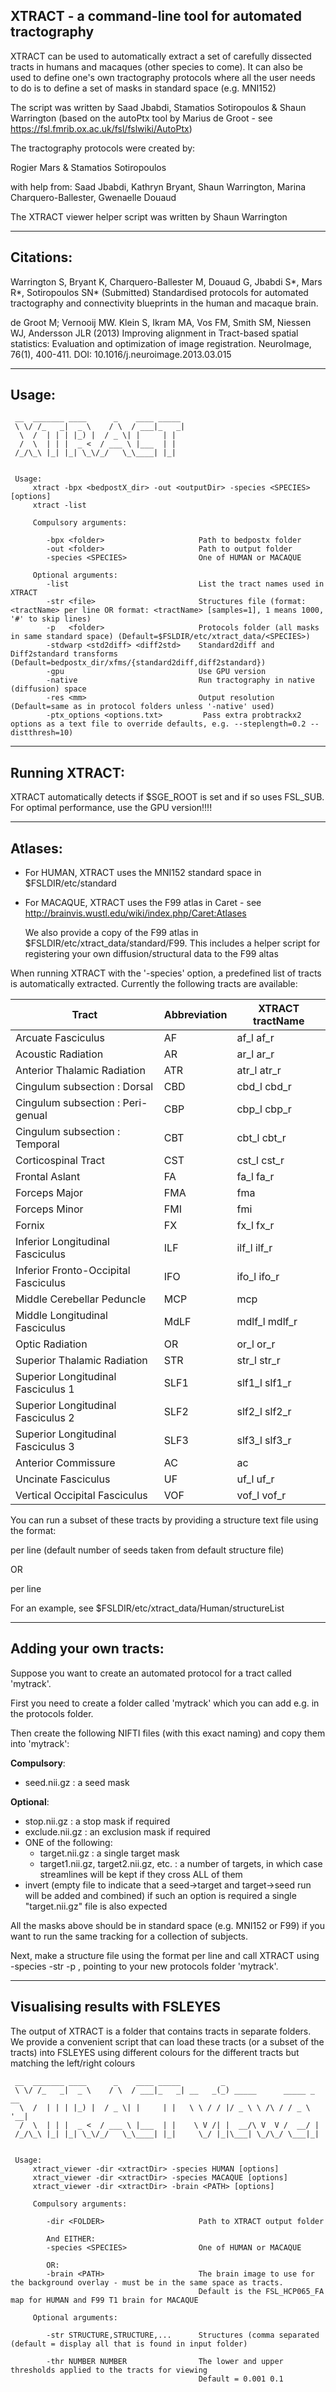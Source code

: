 ## XTRACT - a command-line tool for automated tractography

XTRACT can be used to automatically extract a set of carefully dissected tracts in humans and macaques (other
species to come). It can also be used to define one's own tractography protocols where all the user needs to do is to
define a set of masks in standard space (e.g. MNI152)

The script was written by Saad Jbabdi, Stamatios Sotiropoulos & Shaun Warrington
(based on the autoPtx tool by Marius de Groot - see https://fsl.fmrib.ox.ac.uk/fsl/fslwiki/AutoPtx)

The tractography protocols were created by:

Rogier Mars & Stamatios Sotiropoulos

with help from:
Saad Jbabdi, Kathryn Bryant, Shaun Warrington, Marina Charquero-Ballester, Gwenaelle Douaud

The XTRACT viewer helper script was written by Shaun Warrington

---------------------------------------------------------------------

## Citations:


Warrington S, Bryant K, Charquero-Ballester M, Douaud G, Jbabdi S*, Mars R*, Sotiropoulos SN* (Submitted)
Standardised protocols for automated tractography and connectivity blueprints in the human and macaque brain.

de Groot M; Vernooij MW. Klein S, Ikram MA, Vos FM, Smith SM, Niessen WJ, Andersson JLR (2013)
Improving alignment in Tract-based spatial statistics: Evaluation and optimization of image registration.
NeuroImage, 76(1), 400-411. DOI: 10.1016/j.neuroimage.2013.03.015


---------------------------------------------------------------------

## Usage:
```
 __  _______ ____      _    ____ _____
 \ \/ /_   _|  _ \    / \  / ___|_   _|
  \  /  | | | |_) |  / _ \| |     | |  
  /  \  | | |  _ <  / ___ \ |___  | |  
 /_/\_\ |_| |_| \_\/_/   \_\____| |_|  


 Usage:
     xtract -bpx <bedpostX_dir> -out <outputDir> -species <SPECIES> [options]
     xtract -list

     Compulsory arguments:

        -bpx <folder>                     Path to bedpostx folder
        -out <folder>                     Path to output folder
        -species <SPECIES>                One of HUMAN or MACAQUE

     Optional arguments:
        -list                             List the tract names used in XTRACT
        -str <file>                       Structures file (format: <tractName> per line OR format: <tractName> [samples=1], 1 means 1000, '#' to skip lines)
        -p   <folder>                     Protocols folder (all masks in same standard space) (Default=$FSLDIR/etc/xtract_data/<SPECIES>)
        -stdwarp <std2diff> <diff2std>    Standard2diff and Diff2standard transforms (Default=bedpostx_dir/xfms/{standard2diff,diff2standard})
        -gpu                              Use GPU version
        -native                           Run tractography in native (diffusion) space
        -res <mm>                         Output resolution (Default=same as in protocol folders unless '-native' used)
        -ptx_options <options.txt>	       Pass extra probtrackx2 options as a text file to override defaults, e.g. --steplength=0.2 --distthresh=10)

```
---------------------------------------------------------------------

## Running XTRACT:
  XTRACT automatically detects if $SGE_ROOT is set and if so uses FSL_SUB.
  For optimal performance, use the GPU version!!!!

---------------------------------------------------------------------

## Atlases:

- For HUMAN, XTRACT uses the MNI152 standard space in $FSLDIR/etc/standard

- For MACAQUE, XTRACT uses the F99 atlas in Caret - see http://brainvis.wustl.edu/wiki/index.php/Caret:Atlases

  We also provide a copy of the F99 atlas in $FSLDIR/etc/xtract_data/standard/F99. This includes a helper script for registering your own diffusion/structural data to the F99 altas

When running XTRACT with the '-species' option, a predefined list of tracts is automatically extracted. Currently the following tracts are available:

| **Tract**   | **Abbreviation** | **XTRACT tractName** |
| -------- | ------------ | ------------ |
| Arcuate Fasciculus | AF | af_l af_r |
| Acoustic Radiation | AR | ar_l ar_r |
| Anterior Thalamic Radiation | ATR | atr_l atr_r |
| Cingulum subsection : Dorsal | CBD | cbd_l cbd_r |
| Cingulum subsection : Peri-genual | CBP | cbp_l cbp_r |
| Cingulum subsection : Temporal | CBT | cbt_l cbt_r |
| Corticospinal Tract | CST | cst_l cst_r |
| Frontal Aslant | FA | fa_l fa_r |
| Forceps Major | FMA | fma |
| Forceps Minor | FMI | fmi |
| Fornix | FX | fx_l fx_r |
| Inferior Longitudinal Fasciculus | ILF | ilf_l ilf_r |
| Inferior Fronto-Occipital Fasciculus | IFO | ifo_l ifo_r |
| Middle Cerebellar Peduncle | MCP | mcp |
| Middle Longitudinal Fasciculus | MdLF | mdlf_l mdlf_r |
| Optic Radiation | OR | or_l or_r |
| Superior Thalamic Radiation | STR | str_l str_r |
| Superior Longitudinal Fasciculus 1 | SLF1 | slf1_l slf1_r |
| Superior Longitudinal Fasciculus 2 | SLF2 | slf2_l slf2_r |
| Superior Longitudinal Fasciculus 3 | SLF3 | slf3_l slf3_r |
| Anterior Commissure | AC | ac |
| Uncinate Fasciculus | UF | uf_l uf_r |
| Vertical Occipital Fasciculus | VOF | vof_l vof_r |

You can run a subset of these tracts by providing a structure text file using the format:

<tractName> per line (default number of seeds taken from default structure file)

OR

<tractName> <nsamples> per line

For an example, see $FSLDIR/etc/xtract_data/Human/structureList

---------------------------------------------------------------------

## Adding your own tracts:

Suppose you want to create an automated protocol for a tract called 'mytrack'.  

First you need to create a folder called 'mytrack' which you can add e.g. in the protocols folder.

Then create the following NIFTI files (with this exact naming) and copy them into 'mytrack':

**Compulsory**:
- seed.nii.gz : a seed mask

**Optional**:
- stop.nii.gz    : a stop mask if required
- exclude.nii.gz : an exclusion mask if required
- ONE of the following:
  - target.nii.gz  :  a single target mask  
  - target1.nii.gz, target2.nii.gz, etc. : a number of targets, in which case streamlines will be kept if they cross ALL of them
- invert (empty file to indicate that a seed->target and target->seed run will be added and combined)
  if such an option is required a single "target.nii.gz" file is also expected

All the masks above should be in standard space (e.g. MNI152 or F99) if you want to run the same tracking for a collection of subjects.

Next, make a structure file using the format <tractName> <nsamples> per line and call XTRACT using -species <SPECIES> -str <file> -p <folder>, pointing to your new protocols folder 'mytrack'.

---------------------------------------------------------------------

## Visualising results with FSLEYES

The output of XTRACT is a folder that contains tracts in separate folders. We provide a convenient script that can load these tracts (or a subset of the tracts) into FSLEYES using different colours for the different tracts but matching the left/right colours

```
 __  _______ ____      _    ____ _____         _                        
 \ \/ /_   _|  _ \    / \  / ___|_   _| __   _(_) _____      _____ _ __
  \  /  | | | |_) |  / _ \| |     | |   \ \ / / |/ _ \ \ /\ / / _ \ '__|
  /  \  | | |  _ <  / ___ \ |___  | |    \ V /| |  __/\ V  V /  __/ |   
 /_/\_\ |_| |_| \_\/_/   \_\____| |_|     \_/ |_|\___| \_/\_/ \___|_|                                                                           


 Usage:
     xtract_viewer -dir <xtractDir> -species HUMAN [options]
     xtract_viewer -dir <xtractDir> -species MACAQUE [options]
     xtract_viewer -dir <xtractDir> -brain <PATH> [options]

     Compulsory arguments:

        -dir <FOLDER>                     Path to XTRACT output folder

        And EITHER:
        -species <SPECIES>                One of HUMAN or MACAQUE

        OR:
        -brain <PATH>                     The brain image to use for the background overlay - must be in the same space as tracts.
                                          Default is the FSL_HCP065_FA map for HUMAN and F99 T1 brain for MACAQUE

     Optional arguments:

        -str STRUCTURE,STRUCTURE,...      Structures (comma separated (default = display all that is found in input folder)

        -thr NUMBER NUMBER                The lower and upper thresholds applied to the tracts for viewing
                                          Default = 0.001 0.1

```
